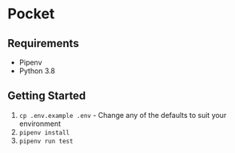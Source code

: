 # Pocket

## Requirements

* Pipenv
* Python 3.8

## Getting Started

1. `cp .env.example .env` - Change any of the defaults to suit your environment
1. `pipenv install`
1. `pipenv run test`
